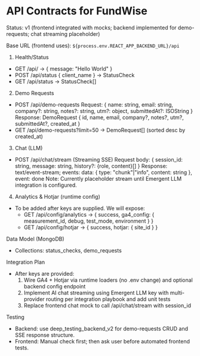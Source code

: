 # API Contracts for FundWise

Status: v1 (frontend integrated with mocks; backend implemented for demo-requests; chat streaming placeholder)

Base URL (frontend uses): `${process.env.REACT_APP_BACKEND_URL}/api`

1) Health/Status
- GET /api/ -> { message: "Hello World" }
- POST /api/status { client_name } -> StatusCheck
- GET /api/status -> StatusCheck[]

2) Demo Requests
- POST /api/demo-requests
  Request: { name: string, email: string, company?: string, notes?: string, utm?: object, submittedAt?: ISOString }
  Response: DemoRequest { id, name, email, company?, notes?, utm?, submittedAt?, created_at }
- GET /api/demo-requests?limit=50 -> DemoRequest[] (sorted desc by created_at)

3) Chat (LLM)
- POST /api/chat/stream (Streaming SSE)
  Request body: { session_id: string, message: string, history?: {role, content}[] }
  Response: text/event-stream; events: data: { type: "chunk"|"info", content: string }, event: done
  Note: Currently placeholder stream until Emergent LLM integration is configured.

4) Analytics & Hotjar (runtime config)
- To be added after keys are supplied. We will expose:
  - GET /api/config/analytics -> { success, ga4_config: { measurement_id, debug, test_mode, environment } }
  - GET /api/config/hotjar -> { success, hotjar: { site_id } }

Data Model (MongoDB)
- Collections: status_checks, demo_requests

Integration Plan
- After keys are provided:
  1. Wire GA4 + Hotjar via runtime loaders (no .env change) and optional backend config endpoint
  2. Implement AI chat streaming using Emergent LLM key with multi-provider routing per integration playbook and add unit tests
  3. Replace frontend chat mock to call /api/chat/stream with session_id

Testing
- Backend: use deep_testing_backend_v2 for demo-requests CRUD and SSE response structure.
- Frontend: Manual check first; then ask user before automated frontend tests.